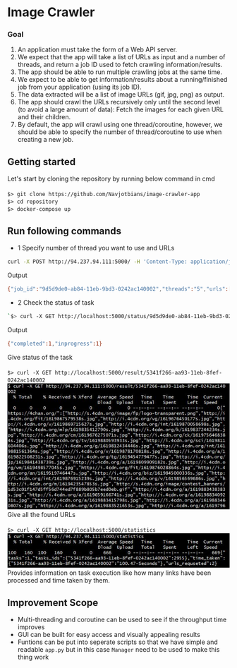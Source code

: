 
# Image Crawler

### Goal

1. An application must take the form of a Web API server.
2. We expect that the app will take a list of URLs as input and a number of threads,
and return a job ID used to fetch crawling information/results.
3. The app should be able to run multiple crawling jobs at the same time.
4. We expect to be able to get information/results about a running/finished job
from your application (using its job ID).
5. The data extracted will be a list of image URLs (gif, jpg, png) as output.
6. The app should crawl the URLs recursively only until the second level
(to avoid a large amount of data): Fetch the images for each given URL and their children.
7. By default, the app will crawl using one thread/coroutine, however,
we should be able to specify the number of thread/coroutine to use when creating a new job.

## Getting started

Let's start by cloning the repository by running below command in cmd
<br><br> `$> git clone https://github.com/Navjotbians/image-crawler-app` <br>
`$> cd repository` <br>
`$> docker-compose up` <br>

## Run following commands 

* 1 
Specify number of thread you want to use and URLs
```bash
curl -X POST http://94.237.94.111:5000/ -H 'Content-Type: application/json' -d '{"n_threads": 5, "urls": ["https://golang.org", "https://4chan.org/"]}'
```
Output

```bash
{"job_id":"9d5d9de0-ab84-11eb-9bd3-0242ac140002","threads":"5","urls":["https://golang.org","https://4chan.org/"]}
```
* 2 
Check the status of task 
```bash
`$> curl -X GET http://localhost:5000/status/9d5d9de0-ab84-11eb-9bd3-0242ac140002
```
Output 

```bash
{"completed":1,"inprogress":1}
```
Give status of the task
<br>
<br>
`$> curl -X GET http://localhost:5000/result/5341f266-aa93-11eb-8fef-0242ac140002` <br>
![](images/result.JPG) <br>
Give all the found URLs
<br>
<br>
`$> curl -X GET http://localhost:5000/statistics` <br>
![](images/statistics.JPG) <br>
Provides information on task execution like how many links have been processed and time taken by them.

## Improvement Scope
* Multi-threading and coroutine can be used to see if the throughput time improves
* GUI can be built for easy access and visually appealing results
* Funtions can be put into seperate scripts so that we have simple and readable `app.py` but in this case `Manager` need to be used to make this thing work  



